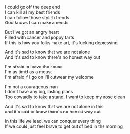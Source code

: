 I could go off the deep end  
I can kill all my best friends  
I can follow those stylish trends  
God knows I can make amends

But I've got an angry heart  
Filled with cancer and poppy tarts  
If this is how you folks make art, it's fucking depressing

And it's sad to know that we are not alone  
And it's sad to know there's no honest way out

I'm afraid to leave the house  
I'm as timid as a mouse  
I'm afraid if I go on I'll outwear my welcome

I'm not a courageous man  
I don't have any big, lasting plans  
Too cowardly to take a stand, I want to keep my nose clean

And it's sad to know that we are not alone in this  
and it's said to know there's no honest way out

In this life we lead, we can conquer every thing  
If we could just feel brave to get out of bed in the morning